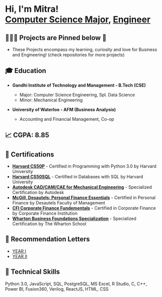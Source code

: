 <h1>Hi, I'm Mitra! <br/><a href="https://github.com/mitraboga">Computer Science Major</a>, <a href="https://www.linkedin.com/in/bogamitra/">Engineer</a>

<h2>🧑🏽‍💻 Projects are Pinned below 📌</h2>

- These Projects encompass my learning, curiosity and love for Business and Engineering! (check repositories for more projects)

<h2>🎓 Education</h2>

- <b>Gandhi Institute of Technology and Management - B.Tech (CSE)</b>
  - Major: Computer Science Engineering, Spl. Data Science
  - Minor: Mechanical Engineering

- <b>University of Waterloo - AFM (Business Analysis)</b>
  - Accounting and Financial Management, Co-op

<h2>📈 CGPA: 8.85</h2>

<h2>📜 Certifications</h2>

- <b>[Harvard CS50P](https://github.com/mitraboga/Certifications/blob/main/Harvard%20CS50P%20Certificate.pdf)</b> - Certified in Programming with Python 3.0 by Harvard University
- <b>[Harvard CS50SQL](https://github.com/mitraboga/Certifications/blob/main/CS50SQL%20-%20Certificate.pdf)</b> - Certified in Databases with SQL by Harvard University
- <b>[Autodesk CAD/CAM/CAE for Mechanical Engineering](https://github.com/mitraboga/Certifications/blob/main/Mechanical%20Engineering%20Specialization%20Certificate.pdf)</b> - Specialized Certification by Autodesk
- <b>[McGill, Desautels: Personal Finance Essentials](https://github.com/mitraboga/Certifications/blob/main/McGill%20Personal%20Finance%20Essentials%20Certification%20-%20Desautels%20Faculty%20of%20Management%20-%20Mitra%20Boga.pdf)</b> - Certified in Personal Finance by Desautels Faculty of Management
- <b>[CFI Corporate Finance Fundementals](https://github.com/mitraboga/Certifications/blob/main/CFI%20-%20Corporate%20Finance%20Fundamentals%20-%20Certification.pdf)</b> - Certified in Corporate Finance by Corporate Finance Institution
- <b>[Wharton Business Foundations Specialization](https://github.com/mitraboga/Certifications/blob/main/Wharton%20Business%20Foundations%20Specialization%20Certificate%20-%20Mitra%20Boga.pdf)</b> - Specialized Certification by The Wharton School

<h2>📩 Recommendation Letters</h2>

- [YEAR I](https://github.com/mitraboga/Recommendation_Letters/tree/YEAR-I)
- [YEAR II](https://github.com/mitraboga/Recommendation_Letters/tree/YEAR-II) 

<h2>🦾 Technical Skills</h2>

Python 3.0, JavaScript, SQL, PostgreSQL, MS Excel, R Studio, C, C++, Power BI, Fusion360, Verilog, ReactJS, HTML, CSS

<!--
**joshmadakor1/joshmadakor1** is a ✨ _special_ ✨ repository because its `README.md` (this file) appears on your GitHub profile.

Here are some ideas to get you started:

- 🔭 I’m currently working on ...
- 🌱 I’m currently learning ...
- 👯 I’m looking to collaborate on ...
- 🤔 I’m looking for help with ...
- 💬 Ask me about ...
- 📫 How to reach me: ...
- 😄 Pronouns: ...
- ⚡ Fun fact: ...
-->
